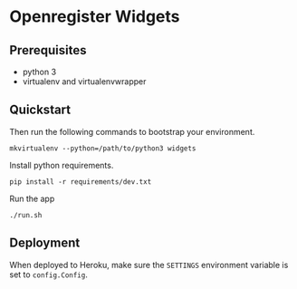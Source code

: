 Openregister Widgets
===============================

Prerequisites
-------------
* python 3
* virtualenv and virtualenvwrapper


Quickstart
----------

Then run the following commands to bootstrap your environment.

```
mkvirtualenv --python=/path/to/python3 widgets
```

Install python requirements.
```
pip install -r requirements/dev.txt
```

Run the app
```
./run.sh
```

Deployment
----------

When deployed to Heroku, make sure the ``SETTINGS`` environment variable is set to ``config.Config``.

